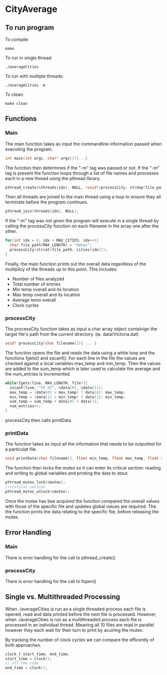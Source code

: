 # CityAverage

## To run program
To compile:
```
make
```

To run in single thread:
```
./averageCities
```

To run with multiple threads:
```
./averageCities -m
```

To clean:
```
make clean
```

## Functions
### Main
The main function takes as input the commandline information passed when executing the program.
```C
int main(int argc, char* argv[]){...}
```
The function then determines if the "-m" tag was passed or not. 
If the "-m" tag is present the function loops through a list of file names and processes each in a new thread using the pthread library.
```C
pthread_create(&threads[idx], NULL, (void*)processCity, strdup(file_path));
```
Then all threads are joined to the main thread using a loop to ensure they all terminate before the program continues.
```C
pthread_join(threads[idx], NULL);
```
If the "-m" tag was not given the program will execute in a single thread by calling the processCity function on each filename in the array one after the other.
```C
for(int idx = 0; idx < MAX_CITIES; idx++){
  char file_path[MAX_LENGTH] = "data/";
  processCity(strcat(file_path, cities[idx]));
}
```
Finally, the main function prints out the overall data regardless of the multiplicy of the threads up to this point.
This includes:
* Number of files analyzed
* Total number of entries
* Min temp overall and its location
* Max temp overall and its location
* Average temo overall 
* Clock cycles 

### processCity
The processCity function takes as input a char array object containign the target file's path from the current directory. (ie. data/Victoria.dat)
```C
void* processCity(char filename[]){ ... }
```
The function opens the file and reads the data using a while loop and the functions fgets() and sscanf(). For each line in the file the values are checked against a local variables max_temp and min_temp. Then the values are added to the sum_temp which is later used to calculate the average and the num_entries is incremented.
```C
while(fgets(line, MAX_LENGTH, file)){
  sscanf(line, "%f %f", &data[0], &data[1]);
  max_temp = (data[0] > max_temp) ? data[0]: max_temp;
  min_temp = (data[1] < min_temp) ? data[1]: min_temp;
  sum_temp = sum_temp + data[0] + data[1];
  num_entries++;
}
```
processCity then calls printData.

### printData
The function takes as input all the information that needs to be outputted for a particulat file. 
```C
void printData(char filename[], float min_temp, float max_temp, float sum_temp, int num_entries){...}
```
The function then locks the mutex so it can enter its critical section: reading and writing to global variables and printing the data to stout.
```C
pthread_mutex_lock(&mutex);
//critical section
pthread_mutex_unlock(&mutex);
```
Once the mutex has bee acquired the function compared the overall values with those of the specific file and updates global values are required. 
The the function prints the data relating to the specific file, before releasing the mutex.

## Error Handling
### Main
There is error handling for the call to pthread_create()

### processCity
There is error handling for the call to fopen()

## Single vs. Multithreaded Processing
When ./averageCities is run as a single threaded process each file is opened, read and data printed before the next file is processed. 
However, when ./averageCities is run as a multithreaded process each file is processed in an individual thread. Meaning all 10 files are read in parallel however they each wait for their turn to print by acuiring the mutex. 

By tracking the number of clock cycles we can compare the efficently of both approaches.
```C
clock_t start_time, end_time;
start_time = clock();
// all the code
end_time = clock();
```

